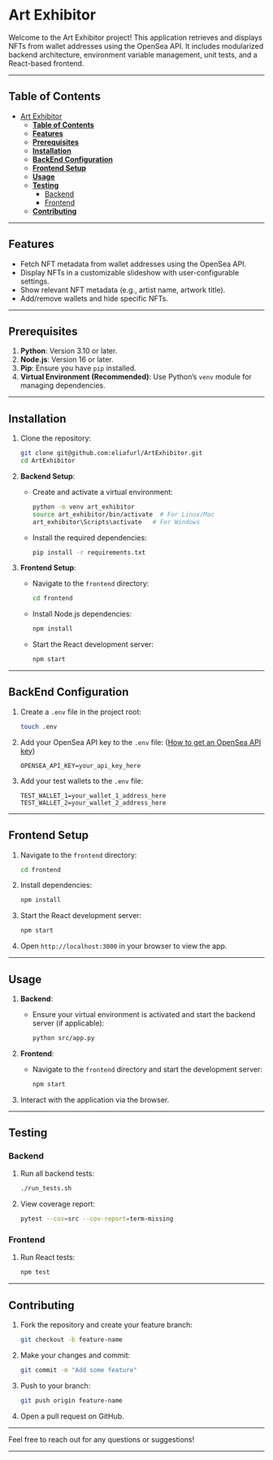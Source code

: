 # Art Exhibitor

Welcome to the Art Exhibitor project! This application retrieves and displays NFTs from wallet addresses using the OpenSea API. It includes modularized backend architecture, environment variable management, unit tests, and a React-based frontend.

---

## **Table of Contents**
- [Art Exhibitor](#art-exhibitor)
  - [**Table of Contents**](#table-of-contents)
  - [**Features**](#features)
  - [**Prerequisites**](#prerequisites)
  - [**Installation**](#installation)
  - [**BackEnd Configuration**](#backend-configuration)
  - [**Frontend Setup**](#frontend-setup)
  - [**Usage**](#usage)
  - [**Testing**](#testing)
    - [Backend](#backend)
    - [Frontend](#frontend)
  - [**Contributing**](#contributing)

---

## **Features**
- Fetch NFT metadata from wallet addresses using the OpenSea API.
- Display NFTs in a customizable slideshow with user-configurable settings.
- Show relevant NFT metadata (e.g., artist name, artwork title).
- Add/remove wallets and hide specific NFTs.

---

## **Prerequisites**
1. **Python**: Version 3.10 or later.
2. **Node.js**: Version 16 or later.
3. **Pip**: Ensure you have `pip` installed.
4. **Virtual Environment (Recommended)**: Use Python’s `venv` module for managing dependencies.

---

## **Installation**
1. Clone the repository:
   ```bash
   git clone git@github.com:eliafurl/ArtExhibitor.git
   cd ArtExhibitor
   ```

2. **Backend Setup**:
   - Create and activate a virtual environment:
     ```bash
     python -m venv art_exhibitor
     source art_exhibitor/bin/activate  # For Linux/Mac
     art_exhibitor\Scripts\activate   # For Windows
     ```
   - Install the required dependencies:
     ```bash
     pip install -r requirements.txt
     ```

3. **Frontend Setup**:
   - Navigate to the `frontend` directory:
     ```bash
     cd frontend
     ```
   - Install Node.js dependencies:
     ```bash
     npm install
     ```
   - Start the React development server:
     ```bash
     npm start
     ```

---

## **BackEnd Configuration**
1. Create a `.env` file in the project root:
   ```bash
   touch .env
   ```

2. Add your OpenSea API key to the `.env` file: ([How to get an OpenSea API key](https://docs.opensea.io/reference/api-keys))
   ```plaintext
   OPENSEA_API_KEY=your_api_key_here
   ```

3. Add your test wallets to the `.env` file:
   ```plaintext
   TEST_WALLET_1=your_wallet_1_address_here
   TEST_WALLET_2=your_wallet_2_address_here
   ```

---

## **Frontend Setup**
1. Navigate to the `frontend` directory:
   ```bash
   cd frontend
   ```

2. Install dependencies:
   ```bash
   npm install
   ```

3. Start the React development server:
   ```bash
   npm start
   ```

4. Open `http://localhost:3000` in your browser to view the app.

---

## **Usage**
1. **Backend**:
   - Ensure your virtual environment is activated and start the backend server (if applicable):
     ```bash
     python src/app.py
     ```

2. **Frontend**:
   - Navigate to the `frontend` directory and start the development server:
     ```bash
     npm start
     ```

3. Interact with the application via the browser.

---

## **Testing**
### Backend
1. Run all backend tests:
   ```bash
   ./run_tests.sh
   ```

2. View coverage report:
   ```bash
   pytest --cov=src --cov-report=term-missing
   ```

### Frontend
1. Run React tests:
   ```bash
   npm test
   ```

---

## **Contributing**
1. Fork the repository and create your feature branch:
   ```bash
   git checkout -b feature-name
   ```

2. Make your changes and commit:
   ```bash
   git commit -m "Add some feature"
   ```

3. Push to your branch:
   ```bash
   git push origin feature-name
   ```

4. Open a pull request on GitHub.

---

Feel free to reach out for any questions or suggestions!

---